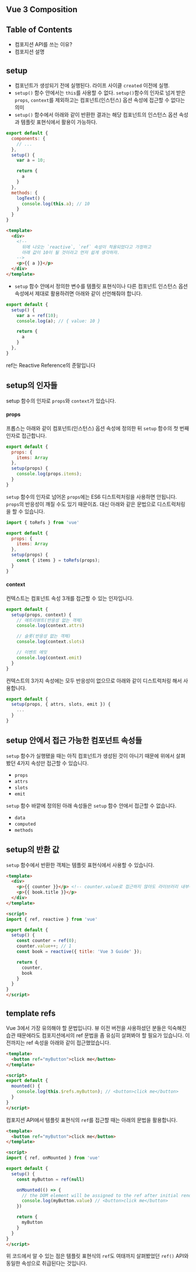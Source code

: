 ## Vue 3 Composition

## Table of Contents

- 컴포지션 API를 쓰는 이유?
- 컴포지션 설명

## setup

- 컴포넌트가 생성되기 전에 실행된다. 라이프 사이클 `created` 이전에 실행.
- `setup()` 함수 안에서는 `this`를 사용할 수 없다. `setup()`함수의 인자로 넘겨 받은 `props`, `context`를 제외하고는 컴포넌트(인스턴스) 옵션 속성에 접근할 수 없다는 의미
- `setup()` 함수에서 아래와 같이 반환한 결과는 해당 컴포넌트의 인스턴스 옵션 속성과 템플릿 표현식에서 활용이 가능하다.

```js
export default {
  components: {
    // ...
  },
  setup() {
    var a = 10;

    return {
      a
    }
  },
  methods: {
    logText() {
      console.log(this.a); // 10
    }
  }
}
```

```html
<template>
  <div>
    <!-- 
      뒤에 나오는 `reactive`, `ref` 속성이 적용되었다고 가정하고 
      아래 값이 10이 될 것이라고 먼저 쉽게 생각하자.
    -->
    <p>{{ a }}</p>
  </div>
</template>
```

- `setup` 함수 안에서 정의한 변수를 템플릿 표현식이나 다른 컴포넌트 인스턴스 옵션 속성에서 제대로 활용하려면 아래와 같이 선언해줘야 합니다.

```js
export default {
  setup() {
    var a = ref(10);
    console.log(a); // { value: 10 }

    return {
      a
    }
  },
}
```

<p class="notice-success">ref는 Reactive Reference의 준말입니다</p>

## setup의 인자들

setup 함수의 인자로 `props`와 `context`가 있습니다.

#### props

프롭스는 아래와 같이 컴포넌트(인스턴스) 옵션 속성에 정의한 뒤 `setup` 함수의 첫 번째 인자로 접근합니다.

```js
export default {
  props: {
    items: Array
  },
  setup(props) {
    console.log(props.items);
  }
}
```

`setup` 함수의 인자로 넘어온 `props`에는 ES6 디스트럭처링을 사용하면 안됩니다. `props`의 반응성이 깨질 수도 있기 때문이죠.
대신 아래와 같은 문법으로 디스트럭처링을 할 수 있습니다.

```js
import { toRefs } from 'vue'

export default {
  props: {
    items: Array
  },
  setup(props) {
    const { items } = toRefs(props);
  }
}
```

#### context

컨텍스트는 컴포넌트 속성 3개를 접근할 수 있는 인자입니다.

```js
export default {
  setup(props, context) {
    // 애트리뷰트(반응성 없는 객체)
    console.log(context.attrs)

    // 슬롯(반응성 없는 객체)
    console.log(context.slots)

    // 이벤트 에밋
    console.log(context.emit)
  }
}
```

컨텍스트의 3가지 속성에는 모두 반응성이 없으므로 아래와 같이 디스트럭처링 해서 사용합니다.

```js
export default {
  setup(props, { attrs, slots, emit }) {
    ...
  }
}
```

## setup 안에서 접근 가능한 컴포넌트 속성들

`setup` 함수가 실행됐을 때는 아직 컴포넌트가 생성된 것이 아니기 때문에 위에서 살펴봤던 4가지 속성만 접근할 수 있습니다.

- `props`
- `attrs`
- `slots`
- `emit`

`setup` 함수 바깥에 정의된 아래 속성들은 `setup` 함수 안에서 접근할 수 없습니다.

- `data`
- `computed`
- `methods`

## setup의 반환 값

`setup` 함수에서 반환한 객체는 템플릿 표현식에서 사용할 수 있습니다.

```html
<template>
  <div>
    <p>{{ counter }}</p> <!-- counter.value로 접근하지 않아도 라이브러리 내부적으로 화면에 value 값을 엮어줍니다 -->
    <p>{{ book.title }}</p>
  </div>
</template>

<script>
import { ref, reactive } from 'vue'

export default {
  setup() {
    const counter = ref(0);
    counter.value++; // 1
    const book = reactive({ title: 'Vue 3 Guide' });

    return {
      counter,
      book
    }
  }
}
</script>
```

## template refs

Vue 3에서 가장 유의해야 할 문법입니다. 뷰 이전 버전을 사용하셨던 분들은 익숙해진 습관 때문에라도 컴포지션에서의 ref 문법을 좀 유심히 살펴봐야 할 필요가 있습니다.
이전까지는 ref 속성을 아래와 같이 접근했었습니다.

```html
<template>
  <button ref="myButton">click me</button>
</template>

<script>
export default {
  mounted() {
    console.log(this.$refs.myButton); // <button>click me</button>
  }
}
</script>
```

컴포지션 API에서 템플릿 표현식의 `ref`를 접근할 때는 아래의 문법을 활용합니다.

```html
<template>
  <button ref="myButton">click me</button>
</template>

<script>
import { ref, onMounted } from 'vue'

export default {
  setup() {
    const myButton = ref(null)

    onMounted(() => {
      // the DOM element will be assigned to the ref after initial render
      console.log(myButton.value) // <button>click me</button>
    })

    return {
      myButton
    }
  }
}
</script>
```

위 코드에서 알 수 있는 점은 템플릿 표현식의 `ref`도 여태까지 살펴봤었던 `ref()` API와 동일한 속성으로 취급된다는 것입니다.